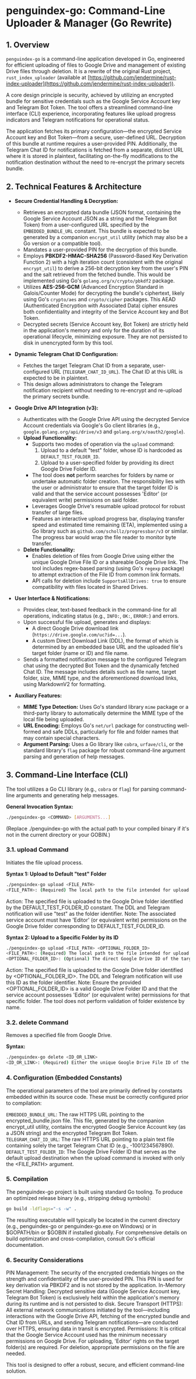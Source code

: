 # penguindex-go: Command-Line Uploader & Manager (Go Rewrite)

## 1. Overview

`penguindex-go` is a command-line application developed in Go, engineered for efficient uploading of files to Google Drive and management of existing Drive files through deletion. It is a rewrite of the original Rust project, `rust_index_uploader` (available at [https://github.com/jendermine/rust-index-uploader](https://github.com/jendermine/rust-index-uploader)).

A core design principle is security, achieved by utilizing an encrypted bundle for sensitive credentials such as the Google Service Account key and Telegram Bot Token. The tool offers a streamlined command-line interface (CLI) experience, incorporating features like upload progress indicators and Telegram notifications for operational status.

The application fetches its primary configuration—the encrypted Service Account key and Bot Token—from a secure, user-defined URL. Decryption of this bundle at runtime requires a user-provided PIN. Additionally, the Telegram Chat ID for notifications is fetched from a separate, distinct URL where it is stored in plaintext, facilitating on-the-fly modifications to the notification destination without the need to re-encrypt the primary secrets bundle.

## 2. Technical Features & Architecture

* **Secure Credential Handling & Decryption:**
    * Retrieves an encrypted data bundle (JSON format, containing the Google Service Account JSON as a string and the Telegram Bot Token) from a user-configured URL specified by the `EMBEDDED_BUNDLE_URL` constant. This bundle is expected to be generated by a companion `encrypt_util` utility (which may also be a Go version or a compatible tool).
    * Mandates a user-provided PIN for the decryption of this bundle.
    * Employs **PBKDF2-HMAC-SHA256** (Password-Based Key Derivation Function 2) with a high iteration count (consistent with the original `encrypt_util`) to derive a 256-bit decryption key from the user's PIN and the salt retrieved from the fetched bundle. This would be implemented using Go's `golang.org/x/crypto/pbkdf2` package.
    * Utilizes **AES-256-GCM** (Advanced Encryption Standard in Galois/Counter Mode) for decrypting the bundle's ciphertext, likely using Go's `crypto/aes` and `crypto/cipher` packages. This AEAD (Authenticated Encryption with Associated Data) cipher ensures both confidentiality and integrity of the Service Account key and Bot Token.
    * Decrypted secrets (Service Account key, Bot Token) are strictly held in the application's memory and only for the duration of its operational lifecycle, minimizing exposure. They are not persisted to disk in unencrypted form by this tool.

* **Dynamic Telegram Chat ID Configuration:**
    * Fetches the target Telegram Chat ID from a separate, user-configured URL (`TELEGRAM_CHAT_ID_URL`). The Chat ID at this URL is expected to be in plaintext.
    * This design allows administrators to change the Telegram notification recipient without needing to re-encrypt and re-upload the primary secrets bundle.

* **Google Drive API Integration (v3):**
    * Authenticates with the Google Drive API using the decrypted Service Account credentials via Google's Go client libraries (e.g., `google.golang.org/api/drive/v3` and `golang.org/x/oauth2/google`).
    * **Upload Functionality:**
        * Supports two modes of operation via the `upload` command:
            1.  Upload to a default "test" folder, whose ID is hardcoded as `DEFAULT_TEST_FOLDER_ID`.
            2.  Upload to a user-specified folder by providing its direct Google Drive Folder ID.
        * The tool does **not** perform searches for folders by name or undertake automatic folder creation. The responsibility lies with the user or administrator to ensure that the target folder ID is valid and that the service account possesses 'Editor' (or equivalent write) permissions on said folder.
        * Leverages Google Drive's resumable upload protocol for robust transfer of large files.
        * Features an interactive upload progress bar, displaying transfer speed and estimated time remaining (ETA), implemented using a Go library such as `github.com/schollz/progressbar/v3` or similar. The progress bar would wrap the file reader to monitor byte transfer.
    * **Delete Functionality:**
        * Enables deletion of files from Google Drive using either the unique Google Drive File ID or a shareable Google Drive link. The tool includes regex-based parsing (using Go's `regexp` package) to attempt extraction of the File ID from common link formats.
        * API calls for deletion include `SupportsAllDrives: true` to ensure compatibility with files located in Shared Drives.

* **User Interface & Notifications:**
    * Provides clear, text-based feedback in the command-line for all operations, indicating status (e.g., `INFO:`, `OK:`, `ERROR:`) and errors.
    * Upon successful file upload, generates and displays:
        * A direct Google Drive download link (`https://drive.google.com/uc?id=...`).
        * A custom Direct Download Link (DDL), the format of which is determined by an embedded base URL and the uploaded file's target folder (name or ID) and file name.
    * Sends a formatted notification message to the configured Telegram chat using the decrypted Bot Token and the dynamically fetched Chat ID. The message includes details such as file name, target folder, size, MIME type, and the aforementioned download links, using MarkdownV2 for formatting.

* **Auxiliary Features:**
    * **MIME Type Detection:** Uses Go's standard library `mime` package or a third-party library to automatically determine the MIME type of the local file being uploaded.
    * **URL Encoding:** Employs Go's `net/url` package for constructing well-formed and safe DDLs, particularly for file and folder names that may contain special characters.
    * **Argument Parsing:** Uses a Go library like `cobra`, `urfave/cli`, or the standard library's `flag` package for robust command-line argument parsing and generation of help messages.

## 3. Command-Line Interface (CLI)

The tool utilizes a Go CLI library (e.g., `cobra` or `flag`) for parsing command-line arguments and generating help messages.

**General Invocation Syntax:**
```bash
./penguindex-go <COMMAND> [ARGUMENTS...]
```
(Replace ./penguindex-go with the actual path to your compiled binary if it's not in the current directory or your GOBIN.)

### 3.1. upload Command
Initiates the file upload process.

**Syntax 1: Upload to Default "test" Folder**

```bash
./penguindex-go upload <FILE_PATH>
<FILE_PATH>: (Required) The local path to the file intended for upload.
```
Action: The specified file is uploaded to the Google Drive folder identified by the DEFAULT_TEST_FOLDER_ID constant. The DDL and Telegram notification will use "test" as the folder identifier.
Note: The associated service account must have 'Editor' (or equivalent write) permissions on the Google Drive folder corresponding to DEFAULT_TEST_FOLDER_ID.

**Syntax 2: Upload to a Specific Folder by its ID**

```bash
./penguindex-go upload <FILE_PATH> <OPTIONAL_FOLDER_ID>
<FILE_PATH>: (Required) The local path to the file intended for upload.
<OPTIONAL_FOLDER_ID>: (Optional) The direct Google Drive ID of the target destination folder.
```
Action: The specified file is uploaded to the Google Drive folder identified by <OPTIONAL_FOLDER_ID>. The DDL and Telegram notification will use this ID as the folder identifier.
Note: Ensure the provided <OPTIONAL_FOLDER_ID> is a valid Google Drive Folder ID and that the service account possesses 'Editor' (or equivalent write) permissions for that specific folder. The tool does not perform validation of folder existence by name.
### 3.2. delete Command
Removes a specified file from Google Drive.

**Syntax:**

```bash
./penguindex-go delete <ID_OR_LINK>
<ID_OR_LINK>: (Required) Either the unique Google Drive File ID of the file to be deleted or a full shareable Google Drive link pointing to the file (e.g., https://drive.google.com/file/d/YOUR_FILE_ID/view).
```
### 4. Configuration (Embedded Constants)
The operational parameters of the tool are primarily defined by constants embedded within its source code. These must be correctly configured prior to compilation:

`EMBEDDED_BUNDLE_URL`: The raw HTTPS URL pointing to the encrypted_bundle.json file. This file, generated by the companion encrypt_util utility, contains the encrypted Google Service Account key (as a JSON string) and the encrypted Telegram Bot Token.
`TELEGRAM_CHAT_ID_URL`: The raw HTTPS URL pointing to a plain text file containing solely the target Telegram Chat ID (e.g., -1001234567890).
`DEFAULT_TEST_FOLDER_ID`: The Google Drive Folder ID that serves as the default upload destination when the upload command is invoked with only the <FILE_PATH> argument.
### 5. Compilation
The penguindex-go project is built using standard Go tooling. To produce an optimized release binary (e.g., stripping debug symbols):

```bash
go build -ldflags="-s -w" .
```
The resulting executable will typically be located in the current directory (e.g., penguindex-go or penguindex-go.exe on Windows) or in $GOPATH/bin or $GOBIN if installed globally. For comprehensive details on build optimization and cross-compilation, consult Go's official documentation.

### 6. Security Considerations
PIN Management: The security of the encrypted credentials hinges on the strength and confidentiality of the user-provided PIN. This PIN is used for key derivation via PBKDF2 and is not stored by the application.
In-Memory Secret Handling: Decrypted sensitive data (Google Service Account key, Telegram Bot Token) is exclusively held within the application's memory during its runtime and is not persisted to disk.
Secure Transport (HTTPS): All external network communications initiated by the tool—including interactions with the Google Drive API, fetching of the encrypted bundle and Chat ID from URLs, and sending Telegram notifications—are conducted over HTTPS, ensuring data in transit is encrypted.
Permissions: It is critical that the Google Service Account used has the minimum necessary permissions on Google Drive. For uploading, 'Editor' rights on the target folder(s) are required. For deletion, appropriate permissions on the file are needed.

This tool is designed to offer a robust, secure, and efficient command-line solution.
